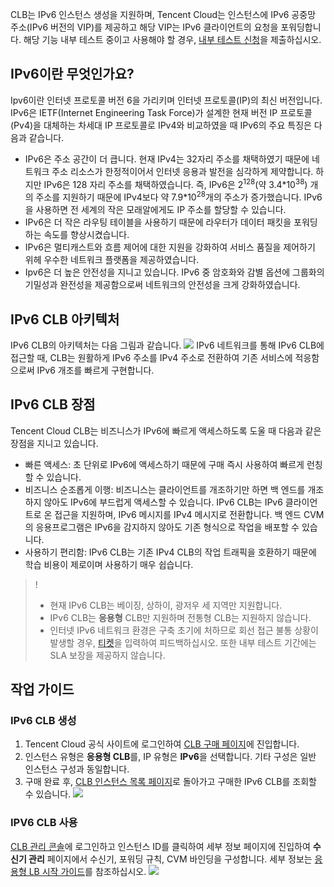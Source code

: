 CLB는 IPv6 인스턴스 생성을 지원하며, Tencent Cloud는 인스턴스에 IPv6 공중망 주소(IPv6 버전의 VIP)를 제공하고 해당 VIP는 IPv6 클라이언트의 요청을 포워딩합니다. 해당 기능 내부 테스트 중이고 사용해야 할 경우, [내부 테스트 신청](https://cloud.tencent.com/apply/p/qk4z8jli43)을 제출하십시오.

## IPv6이란 무엇인가요?
Ipv6이란 인터넷 프로토콜 버전 6을 가리키며 인터넷 프로토콜(IP)의 최신 버전입니다. IPv6은 IETF(Internet Engineering Task Force)가 설계한 현재 버전 IP 프로토콜(Pv4)을 대체하는 차세대 IP 프로토콜로 IPv4와 비교하였을 때 IPv6의 주요 특징은 다음과 같습니다.
- IPv6은 주소 공간이 더 큽니다. 현재 IPv4는 32자리 주소를 채택하였기 때문에 네트워크 주소 리소스가 한정적이어서 인터넷 응용과 발전을 심각하게 제약합니다. 하지만 IPv6은 128 자리 주소를 채택하였습니다. 즉, IPv6은 2<sup>128</sup>(약 3.4\*10<sup>38</sup>) 개의 주소를 지원하기 때문에 IPv4보다 약 7.9\*10<sup>28</sup>개의 주소가 증가했습니다. IPv6을 사용하면 전 세계의 작은 모래알에게도 IP 주소를 할당할 수 있습니다.
- IPv6은 더 작은 라우팅 테이블을 사용하기 때문에 라우터가 데이터 패킷을 포워딩하는 속도를 향상시켰습니다.
- IPv6은 멀티캐스트와 흐름 제어에 대한 지원을 강화하여 서비스 품질을 제어하기 위헤 우수한 네트워크 플랫폼을 제공하였습니다.
- Ipv6은 더 높은 안전성을 지니고 있습니다. IPv6 중 암호화와 감별 옵션에 그룹화의 기밀성과 완전성을 제공함으로써 네트워크의 안전성을 크게 강화하였습니다.

## IPv6 CLB 아키텍처
IPv6 CLB의 아키텍처는 다음 그림과 같습니다.
![](https://main.qcloudimg.com/raw/caae8ad5e6a49ce24aeaa3fc0a6fd0c7.svg)
IPv6 네트워크를 통해 IPv6 CLB에 접근할 때, CLB는 원활하게 IPv6 주소를 IPv4 주소로 전환하여 기존 서비스에 적응함으로써 IPv6 개조를 빠르게 구현합니다.

## IPv6 CLB 장점
Tencent Cloud CLB는 비즈니스가 IPv6에 빠르게 액세스하도록 도울 때 다음과 같은 장점을 지니고 있습니다.
- 빠른 액세스: 초 단위로 IPv6에 액세스하기 때문에 구매 즉시 사용하여 빠르게 런칭할 수 있습니다.
- 비즈니스 순조롭게 이행: 비즈니스는 클라이언트를 개조하기만 하면 백 엔드를 개조하지 않아도 IPv6에 부드럽게 액세스할 수 있습니다. IPv6 CLB는 IPv6 클라이언트로 온 접근을 지원하며, IPv6 메시지를 IPv4 메시지로 전환합니다. 백 엔드 CVM의 응용프로그램은 IPv6을 감지하지 않아도 기존 형식으로 작업을 배포할 수 있습니다.
- 사용하기 편리함: IPv6 CLB는 기존 IPv4 CLB의 작업 트래픽을 호환하기 때문에 학습 비용이 제로이며 사용하기 매우 쉽습니다.

>!
>- 현재 IPv6 CLB는 베이징, 상하이, 광저우 세 지역만 지원합니다.
>- IPv6 CLB는 **응용형** CLB만 지원하며 전통형 CLB는 지원하지 않습니다.
>- 인터넷 IPv6 네트워크 환경은 구축 초기에 처하므로 회선 접근 불통 상황이 발생할 경우, [티켓](https://console.cloud.tencent.com/workorder/category)을 입력하여 피드백하십시오. 또한 내부 테스트 기간에는 SLA 보장을 제공하지 않습니다.


## 작업 가이드
### IPv6 CLB 생성
1. Tencent Cloud 공식 사이트에 로그인하여 [CLB 구매 페이지](https://buy.cloud.tencent.com/lb)에 진입합니다.
2. 인스턴스 유형은 **응용형 CLB**를, IP 유형은 **IPv6**을 선택합니다. 기타 구성은 일반 인스턴스 구성과 동일합니다.
3. 구매 완료 후, [CLB 인스턴스 목록 페이지](https://console.cloud.tencent.com/loadbalance/index?rid=1&forward=1)로 돌아가고 구매한 IPv6 CLB를 조회할 수 있습니다.
![](https://main.qcloudimg.com/raw/1b87146cc6b4e42417e2d323f4f6d00c.png)

### IPV6 CLB 사용
[CLB 관리 콘솔](https://console.cloud.tencent.com/loadbalance/index?rid=1&forward=1)에 로그인하고 인스턴스 ID를 클릭하여 세부 정보 페이지에 진입하여 **수신기 관리** 페이지에서 수신기, 포워딩 규칙, CVM 바인딩을 구성합니다. 세부 정보는 [응용형 LB 시작 가이드](https://cloud.tencent.com/document/product/214/8975)를 참조하십시오.
![](https://main.qcloudimg.com/raw/9802a8e3baeffccb1b1ba853594b0755.png)

